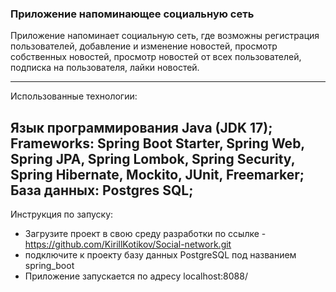 ### Приложение напоминающее социальную сеть

Приложение напоминает социальную сеть, где возможны регистрация пользователей, добавление и изменение новостей, просмотр собственных новостей, просмотр новостей от всех пользователей, подписка на пользователя, лайки новостей.

---
Использованные технологии:

Язык программирования Java (JDK 17);
Frameworks: Spring Boot Starter, Spring Web, Spring JPA, Spring Lombok, Spring Security, Spring Hibernate, Mockito, JUnit, Freemarker;        
База данных: Postgres SQL;
---
Инструкция по запуску:
- Загрузите проект в свою среду разработки по ссылке - https://github.com/KirillKotikov/Social-network.git
- подключите к проекту базу данных PostgreSQL под названием spring_boot
- Приложение запускается по адресу localhost:8088/